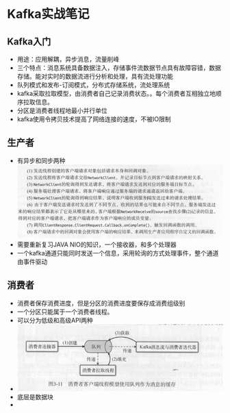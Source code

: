 # Kafka实战笔记
## Kafka入门
- 用途：应用解耦，异步消息，流量削峰
- 三个特点：消息系统具备数据注入，存储事件流数据节点具有故障容错，数据存储。能对实时的数据流进行分析和处理，具有流处理功能
- 队列模式和发布-订阅模式，分布式存储系统，流处理系统
- kafka采取拉取模型，由消费者自己记录消费状态。。每个消费者互相独立地顺序拉取信息。
- 分区是消费者线程地最小并行单位
- kafka使用令拷贝技术提高了网络连接的速度，不被IO限制

## 生产者
- 有异步和同步两种
![](.kafka_note_images/682420d7.png)
- 需要重新复习JAVA NIO的知识，一个接收器，和多个处理器
- 一个kafka通道只能同时发送一个信息，采用轮询的方式处理事件，整个通道由事件驱动
## 消费者
- 消费者保存消费进度，但是分区的消费进度要保存成消费组级别
- 一个分区只能属于一个消费者线程。
- 可以分为低级和高级API两种
- ![](.kafka_note_images/280b1a0c.png)
- 底层是数据块
- 